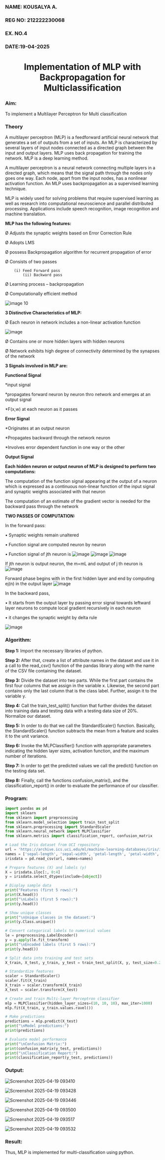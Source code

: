 <H3>NAME: KOUSALYA A.</H3>
<H3>REG NO: 212222230068</H3>
<H3>EX. NO.4</H3>
<H3>DATE:19-04-2025</H3>
<H1 ALIGN =CENTER>Implementation of MLP with Backpropagation for Multiclassification</H1>
<H3>Aim:</H3>
To implement a Multilayer Perceptron for Multi classification

<H3>Theory</H3>

A multilayer perceptron (MLP) is a feedforward artificial neural network that generates a set of outputs from a set of inputs. An MLP is characterized by several layers of input nodes connected as a directed graph between the input and output layers. MLP uses back propagation for training the network. MLP is a deep learning method.<BR>

A multilayer perceptron is a neural network connecting multiple layers in a directed graph, which means that the signal path through the nodes only goes one way. Each node, apart from the input nodes, has a nonlinear activation function. An MLP uses backpropagation as a supervised learning technique.<BR>

MLP is widely used for solving problems that require supervised learning as well as research into computational neuroscience and parallel distributed processing. Applications include speech recognition, image recognition and machine translation.<BR>
 
<b>MLP has the following features:</b><br>

Ø  Adjusts the synaptic weights based on Error Correction Rule

Ø  Adopts LMS

Ø  possess Backpropagation algorithm for recurrent propagation of error

Ø  Consists of two passes
```
  	(i) Feed Forward pass
        (ii) Backward pass
```          
Ø  Learning process – backpropagation

Ø  Computationally efficient method

![image 10](https://user-images.githubusercontent.com/112920679/198804559-5b28cbc4-d8f4-4074-804b-2ebc82d9eb4a.jpg)

<b>3 Distinctive Characteristics of MLP:</b>

Ø  Each neuron in network includes a non-linear activation function

![image](https://user-images.githubusercontent.com/112920679/198814300-0e5fccdf-d3ea-4fa0-b053-98ca3a7b0800.png)

Ø  Contains one or more hidden layers with hidden neurons

Ø  Network exhibits high degree of connectivity determined by the synapses of the network<br>

<b>3 Signals involved in MLP are:</b>

<b>Functional Signal</b>

*input signal

*propagates forward neuron by neuron thro network and emerges at an output signal

*F(x,w) at each neuron as it passes

<b>Error Signal</b>

   *Originates at an output neuron
   
   *Propagates backward through the network neuron
   
   *Involves error dependent function in one way or the other

<b>Output Signal</b>  
   
<b>Each hidden neuron or output neuron of MLP is designed to perform two computations:</b>

The computation of the function signal appearing at the output of a neuron which is expressed as a continuous non-linear function of the input signal and synaptic weights associated with that neuron

The computation of an estimate of the gradient vector is needed for the backward pass through the network

<b>TWO PASSES OF COMPUTATION:</b>

In the forward pass:

•       Synaptic weights remain unaltered

•       Function signal are computed neuron by neuron

•       Function signal of jth neuron is
            ![image](https://user-images.githubusercontent.com/112920679/198814313-2426b3a2-5b8f-489e-af0a-674cc85bd89d.png)
            ![image](https://user-images.githubusercontent.com/112920679/198814328-1a69a3cd-7e02-4829-b773-8338ac8dcd35.png)
            ![image](https://user-images.githubusercontent.com/112920679/198814339-9c9e5c30-ac2d-4f50-910c-9732f83cabe4.png)



If jth neuron is output neuron, the m=mL  and output of j th neuron is
               ![image](https://user-images.githubusercontent.com/112920679/198814349-a6aee083-d476-41c4-b662-8968b5fc9880.png)

Forward phase begins with in the first hidden layer and end by computing ej(n) in the output layer
![image](https://user-images.githubusercontent.com/112920679/198814353-276eadb5-116e-4941-b04e-e96befae02ed.png)


In the backward pass,

•       It starts from the output layer by passing error signal towards leftward layer neurons to compute local gradient recursively in each neuron

•        it changes the synaptic weight by delta rule

![image](https://user-images.githubusercontent.com/112920679/198814362-05a251fd-fceb-43cd-867b-75e6339d870a.png)

<H3>Algorithm:</H3>

<b>Step 1:</b> Import the necessary libraries of python.<br>

<b>Step 2:</b> After that, create a list of attribute names in the dataset and use it in a call to the read_csv() function of the pandas library along with the name of the CSV file containing the dataset.<br>

<b>Step 3:</b> Divide the dataset into two parts. While the first part contains the first four columns that we assign in the variable x. Likewise, the second part contains only the last column that is the class label. Further, assign it to the variable y.<br>

<b>Step 4:</b> Call the train_test_split() function that further divides the dataset into training data and testing data with a testing data size of 20%. Normalize our dataset.<br>

<b>Step 5:</b> In order to do that we call the StandardScaler() function. Basically, the StandardScaler() function subtracts the mean from a feature and scales it to the unit variance.<br>

<b>Step 6:</b> Invoke the MLPClassifier() function with appropriate parameters indicating the hidden layer sizes, activation function, and the maximum number of iterations.<br>

<b>Step 7:</b> In order to get the predicted values we call the predict() function on the testing data set.<br>

<b>Step 8:</b> Finally, call the functions confusion_matrix(), and the classification_report() in order to evaluate the performance of our classifier.<br>

<H3>Program:</H3> 

```python
import pandas as pd
import sklearn
from sklearn import preprocessing
from sklearn.model_selection import train_test_split
from sklearn.preprocessing import StandardScaler
from sklearn.neural_network import MLPClassifier
from sklearn.metrics import classification_report, confusion_matrix

# Load the Iris dataset from UCI repository
url = 'https://archive.ics.uci.edu/ml/machine-learning-databases/iris/iris.data'
names = ['sepal-length', 'sepal-width', 'petal-length', 'petal-width', 'Class']
irisdata = pd.read_csv(url, names=names)

# Prepare features (X) and labels (y)
X = irisdata.iloc[:, 0:4]
y = irisdata.select_dtypes(include=[object])

# Display sample data
print("Features (first 5 rows):")
print(X.head())
print("\nLabels (first 5 rows):")
print(y.head())

# Show unique classes
print("\nUnique classes in the dataset:")
print(y.Class.unique())

# Convert categorical labels to numerical values
le = preprocessing.LabelEncoder()
y = y.apply(le.fit_transform)
print("\nEncoded labels (first 5 rows):")
print(y.head())

# Split data into training and test sets
X_train, X_test, y_train, y_test = train_test_split(X, y, test_size=0.20)

# Standardize features
scaler = StandardScaler()
scaler.fit(X_train)
X_train = scaler.transform(X_train)
X_test = scaler.transform(X_test)

# Create and train Multi-layer Perceptron classifier
mlp = MLPClassifier(hidden_layer_sizes=(10, 10, 10), max_iter=1000)
mlp.fit(X_train, y_train.values.ravel())

# Make predictions
predictions = mlp.predict(X_test)
print("\nModel predictions:")
print(predictions)

# Evaluate model performance
print("\nConfusion Matrix:")
print(confusion_matrix(y_test, predictions))
print("\nClassification Report:")
print(classification_report(y_test, predictions))
```

<H3>Output:</H3>

![Screenshot 2025-04-19 093410](https://github.com/user-attachments/assets/a6e6d1e3-700e-47c8-b43b-443d94f222cc)

![Screenshot 2025-04-19 093428](https://github.com/user-attachments/assets/2bec686f-88bc-483f-8f3f-616a16f4c87e)

![Screenshot 2025-04-19 093446](https://github.com/user-attachments/assets/e4221344-0fdc-48f2-ba5e-0e891b4bae51)

![Screenshot 2025-04-19 093500](https://github.com/user-attachments/assets/618a324e-9bb5-40c9-b993-4b98e48e89e2)

![Screenshot 2025-04-19 093517](https://github.com/user-attachments/assets/51d5c440-e44a-4605-9d28-3c87eeb630c3)

![Screenshot 2025-04-19 093532](https://github.com/user-attachments/assets/d38b975a-5dd8-4a38-a50c-ed72be16b71b)



<H3>Result:</H3>

Thus, MLP is implemented for multi-classification using python.
